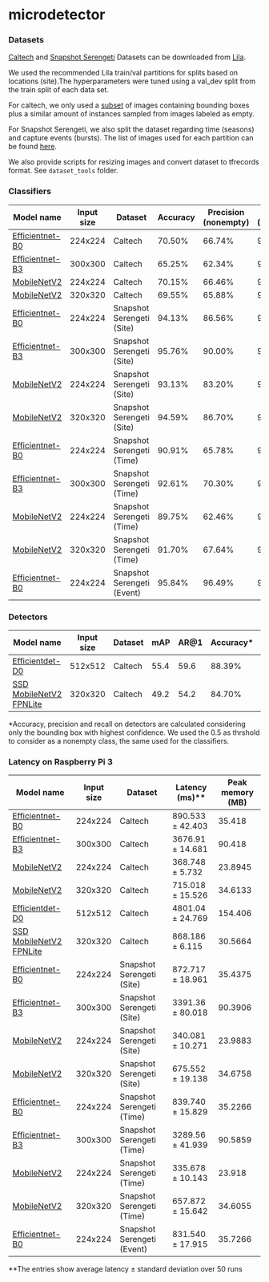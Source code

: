 # microdetector

### Datasets

[Caltech](http://lila.science/datasets/caltech-camera-traps) and [Snapshot Serengeti](http://lila.science/datasets/snapshot-serengeti) Datasets can be downloaded from [Lila](http://lila.science/).

We used the recommended Lila train/val partitions for splits based on locations (site).The hyperparameters were tuned using a val_dev split from the train split of each data set.

For caltech, we only used a [subset](https://drive.google.com/file/d/1aMcP5aDhBTBXrpkog8_TTKVxLSvW4DGt/view?usp=sharing) of images containing bounding boxes plus a similar amount of instances sampled from images labeled as empty.

For Snapshot Serengeti, we also split the dataset regarding time (seasons) and capture events (bursts). The list of images used for each partition can be found [here](https://drive.google.com/drive/folders/1yGNmigERn1N3pWQ45-jJLKE8aIkLtJaQ?usp=sharing).

We also provide scripts for resizing images and convert dataset to tfrecords format. See `dataset_tools` folder.

### Classifiers
Model name | Input size | Dataset | Accuracy | Precision (nonempty) | Recall (nonempty)
-----------|------------|---------|----------|----------------------|------------------
[Efficientnet-B0](https://drive.google.com/file/d/1HRfmJyC_1QkYdrRHJdrLhzAQ16NmbVlv/view?usp=sharing) | 224x224 | Caltech | 70.50% | 66.74% | 90.58%
[Efficientnet-B3](https://drive.google.com/file/d/1-30yk2IWMQqMIPbQVQPq01icUn8BmFTO/view?usp=sharing) | 300x300 | Caltech | 65.25% | 62.34% | 90.20%
[MobileNetV2](https://drive.google.com/file/d/1eyqC4kgYoXdvCGeEI4cCOTI5U7FIei5R/view?usp=sharing) | 224x224 | Caltech | 70.15% | 66.46% | 90.40%
[MobileNetV2](https://drive.google.com/file/d/16w5kz3cWhfyIooP3axfXfVXZlvyTyuFL/view?usp=sharing) | 320x320 | Caltech | 69.55% | 65.88% | 90.59%
[Efficientnet-B0](https://drive.google.com/file/d/1xbXNvgvRoSYPgv7ZC7RPmDWuz2gHzhYy/view?usp=sharing) | 224x224 | Snapshot Serengeti (Site) | 94.13% | 86.56% | 93.66%
[Efficientnet-B3](https://drive.google.com/file/d/1B44WgMgSx2dMr2qfN7Lq7vr_ll0oNMIQ/view?usp=sharing) | 300x300 | Snapshot Serengeti (Site) | 95.76% | 90.00% | 95.54%
[MobileNetV2](https://drive.google.com/file/d/1E4F6PZcuRFJ5HiQf7GKJ9TRDdpsdLyf5/view?usp=sharing) | 224x224 | Snapshot Serengeti (Site) | 93.13% | 83.20% | 94.64%
[MobileNetV2](https://drive.google.com/file/d/1mMvp_gsUd_wucg8LlzkgAYJ_Q6BV-VkV/view?usp=sharing) | 320x320 | Snapshot Serengeti (Site) | 94.59% | 86.70% | 95.36%
[Efficientnet-B0](https://drive.google.com/file/d/1T6TYGkcpKmjnG6LJtS8OCcabtDCle1Yw/view?usp=sharing) | 224x224 | Snapshot Serengeti (Time) | 90.91% | 65.78% | 92.89%
[Efficientnet-B3](https://drive.google.com/file/d/1ZU9nb_1G-gEPJwcjnm1sUa_Ik3LxD6wb/view?usp=sharing) | 300x300 | Snapshot Serengeti (Time) | 92.61% | 70.30% | 95.14%
[MobileNetV2](https://drive.google.com/file/d/1VsFMxDrhvZqBCxrdd4WMjMsiA2i20Tv2/view?usp=sharing) | 224x224 | Snapshot Serengeti (Time) | 89.75% | 62.46% | 93.99%
[MobileNetV2](https://drive.google.com/file/d/1dyOU0GnQphSq-S7_B1_d3qWwRnjOCQnF/view?usp=sharing) | 320x320 | Snapshot Serengeti (Time) | 91.70% | 67.64% | 94.79%
[Efficientnet-B0](https://drive.google.com/file/d/1zkDN1g8LeBdgqFoGEBqgbcGdoKjpLn-3/view?usp=sharing) | 224x224 | Snapshot Serengeti (Event) | 95.84% | 96.49% | 95.04%


### Detectors
Model name | Input size | Dataset | mAP | AR@1 | Accuracy* | Precision (nonempty)* | Recall (nonempty)*
-----------|------------|---------|-----|------|----------|----------------------|------------------
[Efficientdet-D0](https://drive.google.com/file/d/1PV9r3V7c1zMaiYDAjXKgqf82e8wWAgFU/view?usp=sharing) | 512x512 | Caltech | 55.4 | 59.6 | 88.39% | 97.14% | 80.90%
[SSD MobileNetV2 FPNLite](https://drive.google.com/file/d/1xpCbsFkjpDSLzcCg2vKGcHmSQsPnO-lO/view?usp=sharing) | 320x320 | Caltech | 49.2 | 54.2 | 84.70% | 93.13% | 77.41%

*Accuracy, precision and recall on detectors are calculated considering only the bounding box with highest confidence. We used the 0.5 as thrshold to consider as a nonempty class, the same used for the classifiers.

### Latency on Raspberry Pi 3

Model name | Input size | Dataset | Latency (ms)** | Peak memory (MB)
-----------|------------|---------|----------------|-----------------
[Efficientnet-B0](https://drive.google.com/file/d/1HRfmJyC_1QkYdrRHJdrLhzAQ16NmbVlv/view?usp=sharing) | 224x224 | Caltech | 890.533 ± 42.403 | 35.418
[Efficientnet-B3](https://drive.google.com/file/d/1-30yk2IWMQqMIPbQVQPq01icUn8BmFTO/view?usp=sharing) | 300x300 | Caltech | 3676.91 ± 14.681 | 90.418
[MobileNetV2](https://drive.google.com/file/d/1eyqC4kgYoXdvCGeEI4cCOTI5U7FIei5R/view?usp=sharing) | 224x224 | Caltech | 368.748 ± 5.732 | 23.8945
[MobileNetV2](https://drive.google.com/file/d/16w5kz3cWhfyIooP3axfXfVXZlvyTyuFL/view?usp=sharing) | 320x320 | Caltech | 715.018 ± 15.526 | 34.6133
[Efficientdet-D0](https://drive.google.com/file/d/1PV9r3V7c1zMaiYDAjXKgqf82e8wWAgFU/view?usp=sharing) | 512x512 | Caltech | 4801.04 ± 24.769 | 154.406
[SSD MobileNetV2 FPNLite](https://drive.google.com/file/d/1xpCbsFkjpDSLzcCg2vKGcHmSQsPnO-lO/view?usp=sharing) | 320x320 | Caltech | 868.186 ± 6.115 | 30.5664
[Efficientnet-B0](https://drive.google.com/file/d/1xbXNvgvRoSYPgv7ZC7RPmDWuz2gHzhYy/view?usp=sharing) | 224x224 | Snapshot Serengeti (Site) | 872.717 ± 18.961 | 35.4375
[Efficientnet-B3](https://drive.google.com/file/d/1B44WgMgSx2dMr2qfN7Lq7vr_ll0oNMIQ/view?usp=sharing) | 300x300 | Snapshot Serengeti (Site) | 3391.36 ± 80.018 | 90.3906
[MobileNetV2](https://drive.google.com/file/d/1E4F6PZcuRFJ5HiQf7GKJ9TRDdpsdLyf5/view?usp=sharing) | 224x224 | Snapshot Serengeti (Site) | 340.081 ± 10.271 | 23.9883
[MobileNetV2](https://drive.google.com/file/d/1mMvp_gsUd_wucg8LlzkgAYJ_Q6BV-VkV/view?usp=sharing) | 320x320 | Snapshot Serengeti (Site) | 675.552 ± 19.138 | 34.6758
[Efficientnet-B0](https://drive.google.com/file/d/1T6TYGkcpKmjnG6LJtS8OCcabtDCle1Yw/view?usp=sharing) | 224x224 | Snapshot Serengeti (Time) | 839.740 ± 15.829 | 35.2266
[Efficientnet-B3](https://drive.google.com/file/d/1ZU9nb_1G-gEPJwcjnm1sUa_Ik3LxD6wb/view?usp=sharing) | 300x300 | Snapshot Serengeti (Time) | 3289.56 ± 41.939 | 90.5859
[MobileNetV2](https://drive.google.com/file/d/1VsFMxDrhvZqBCxrdd4WMjMsiA2i20Tv2/view?usp=sharing) | 224x224 | Snapshot Serengeti (Time) | 335.678 ± 10.143 | 23.918
[MobileNetV2](https://drive.google.com/file/d/1dyOU0GnQphSq-S7_B1_d3qWwRnjOCQnF/view?usp=sharing) | 320x320 | Snapshot Serengeti (Time) | 657.872 ± 15.642 | 34.6055
[Efficientnet-B0](https://drive.google.com/file/d/1zkDN1g8LeBdgqFoGEBqgbcGdoKjpLn-3/view?usp=sharing) | 224x224 | Snapshot Serengeti (Event) | 831.540 ± 17.915 | 35.7266


**The entries show average latency ± standard deviation over 50 runs